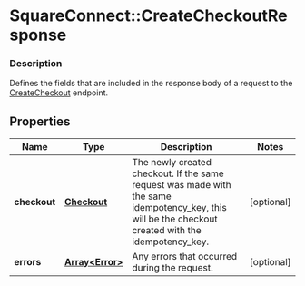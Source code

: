 # SquareConnect::CreateCheckoutResponse

### Description

Defines the fields that are included in the response body of a request to the [CreateCheckout](#endpoint-createcheckout) endpoint.

## Properties
Name | Type | Description | Notes
------------ | ------------- | ------------- | -------------
**checkout** | [**Checkout**](Checkout.md) | The newly created checkout. If the same request was made with the same idempotency_key, this will be the checkout created with the idempotency_key. | [optional] 
**errors** | [**Array&lt;Error&gt;**](Error.md) | Any errors that occurred during the request. | [optional] 


